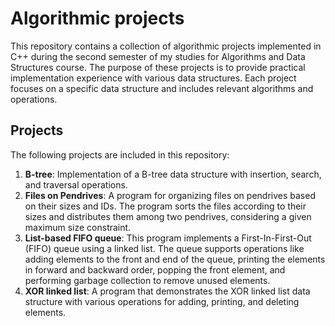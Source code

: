 # Algorithmic projects

This repository contains a collection of algorithmic projects implemented in C++ during the second semester of my studies for Algorithms and Data Structures course. The purpose of these projects is to provide practical implementation experience with various data structures. Each project focuses on a specific data structure and includes relevant algorithms and operations.
## Projects

The following projects are included in this repository:
1. **B-tree**: Implementation of a B-tree data structure with insertion, search, and traversal operations.
2. **Files on Pendrives**: A program for organizing files on pendrives based on their sizes and IDs. The program sorts the files according to their sizes and distributes them among two pendrives, considering a given maximum size constraint.
3. **List-based FIFO queue**: This program implements a First-In-First-Out (FIFO) queue using a linked list. The queue supports operations like adding elements to the front and end of the queue, printing the elements in forward and backward order, popping the front element, and performing garbage collection to remove unused elements.
4. **XOR linked list**: A program that demonstrates the XOR linked list data structure with various operations for adding, printing, and deleting elements.